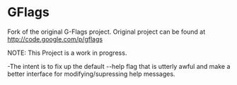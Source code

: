 GFlags
======

Fork of the original G-Flags project. Original project can be found at http://code.google.com/p/gflags


NOTE: This Project is a work in progress.

-The intent is to fix up the default --help flag that is utterly awful and make a better interface for modifying/supressing help messages.
